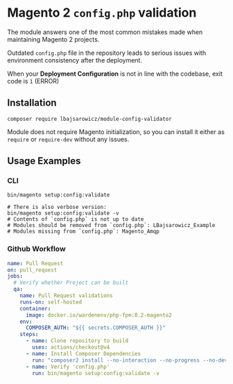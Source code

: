 # Magento 2 `config.php` validation

The module answers one of the most common mistakes made when maintaining Magento 2 projects.

Outdated `config.php` file in the repository leads to serious issues with environment consistency after the deployment.

When your **Deployment Configuration** is not in line with the codebase, exit code is `1` (ERROR)

## Installation

```shell
composer require lbajsarowicz/module-config-validator
```

Module does not require Magento initialization, so you can install it either as `require` or `require-dev` without any issues.

## Usage Examples

### CLI

```shell
bin/magento setup:config:validate

# There is also verbose version:
bin/magento setup:config:validate -v
# Contents of `config.php` is not up to date
# Modules should be removed from `config.php`: LBajsarowicz_Example
# Modules missing from `config.php`: Magento_Amqp
```

### Github Workflow

```yaml
name: Pull Request
on: pull_request
jobs:
  # Verify whether Project can be built
  qa:
    name: Pull Request validations
    runs-on: self-hosted
    container:
      image: docker.io/wardenenv/php-fpm:8.2-magento2
    env:
      COMPOSER_AUTH: "${{ secrets.COMPOSER_AUTH }}"
    steps:
      - name: Clone repository to build
        uses: actions/checkout@v4
      - name: Install Composer Dependencies
        run: "composer2 install --no-interaction --no-progress --no-dev --prefer-dist"
      - name: Verify 'config.php'
        run: bin/magento setup:config:validate -v
```
